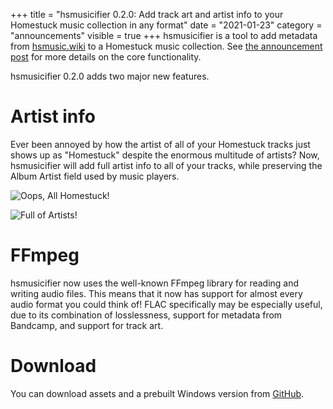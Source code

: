 +++
title = "hsmusicifier 0.2.0: Add track art and artist info to your Homestuck music collection in any format"
date = "2021-01-23"
category = "announcements"
visible = true
+++
hsmusicifier is a tool to add metadata from [hsmusic.wiki](https://hsmusic.wiki) to a Homestuck music collection. See [the announcement post](https://leo60228.space/hsmusicifier-automatically-add-track-art-to-id3-tags-including-fan-anthologies-and-post-2019-bandcamp/) for more details on the core functionality.

hsmusicifier 0.2.0 adds two major new features.

# Artist info

Ever been annoyed by how the artist of all of your Homestuck tracks just shows up as "Homestuck" despite the enormous multitude of artists? Now, hsmusicifier will add full artist info to all of your tracks, while preserving the Album Artist field used by music players.

![Oops, All Homestuck!](/img/uploads/before.png "Before")

![Full of Artists!](/img/uploads/after.png "After")

# FFmpeg

hsmusicifier now uses the well-known FFmpeg library for reading and writing audio files. This means that it now has support for almost every audio format you could think of! FLAC specifically may be especially useful, due to its combination of losslessness, support for metadata from Bandcamp, and support for track art.

# Download

You can download assets and a prebuilt Windows version from [GitHub](https://github.com/leo60228/hsmusicifier/releases/tag/0.2.0).
